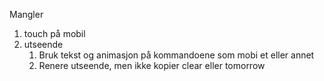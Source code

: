 Mangler

1. touch på mobil
2. utseende
   1. Bruk tekst og animasjon på kommandoene som mobi et eller annet
   2. Renere utseende, men ikke kopier clear eller tomorrow
